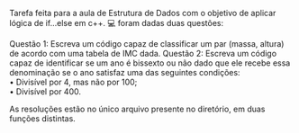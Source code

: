 Tarefa feita para a aula de Estrutura de Dados com o objetivo de aplicar lógica de if...else em c++. :computer: foram dadas duas questões:

Questão 1: Escreva um código capaz de classificar um par (massa, altura) de acordo com uma tabela de IMC dada.
Questão 2: Escreva um código capaz de identificar se um ano é bissexto ou não dado que ele recebe essa denominação se o ano satisfaz uma das seguintes condições: <br />
• Divisível por 4, mas não por 100;<br />
• Divisível por 400.<br />

As resoluções estão no único arquivo presente no diretório, em duas funções distintas.
